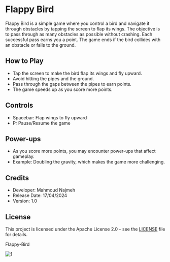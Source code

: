  # Flappy Bird

Flappy Bird is a simple game where you control a bird and navigate it through obstacles by tapping the screen to flap its wings. The objective is to pass through as many obstacles as possible without crashing. Each successful pass earns you a point. The game ends if the bird collides with an obstacle or falls to the ground.

## How to Play

- Tap the screen to make the bird flap its wings and fly upward.
- Avoid hitting the pipes and the ground.
- Pass through the gaps between the pipes to earn points.
- The game speeds up as you score more points.

## Controls

- Spacebar: Flap wings to fly upward
- P: Pause/Resume the game

## Power-ups

- As you score more points, you may encounter power-ups that affect gameplay.
- Example: Doubling the gravity, which makes the game more challenging.

## Credits

- Developer: Mahmoud Najmeh
- Release Date: 17/04/2024
- Version: 1.0

## License

This project is licensed under the Apache License 2.0 - see the [LICENSE](LICENSE) file for details.


 Flappy-Bird

 ![1](https://github.com/MN10101/Flappy-Bird/assets/78208459/438926c4-0c79-46ab-bf35-491d0acd2418)
